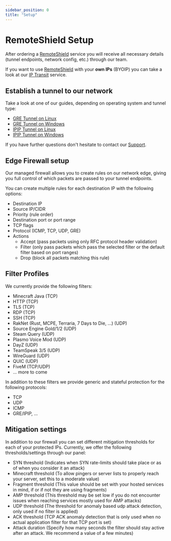 ```yaml
---
sidebar_position: 0
title: "Setup"
---
```


# RemoteShield Setup

After ordering a [RemoteShield](https://neoprotect.net/remoteshield) service you will receive all
necessary details (tunnel endpoints, network config, etc.) through our team.

If you want to use [RemoteShield](https://neoprotect.net/remoteshield) with your **own IPs** (BYOIP) you
can take a look at our [IP Transit](/category/ip-transit) service.

## Establish a tunnel to our network

Take a look at one of our guides, depending on operating system and tunnel type:

- [GRE Tunnel on Linux](gre_linux.md)
- [GRE Tunnel on Windows](gre_windows.md)
- [IPIP Tunnel on Linux](ipip_linux.md)
- [IPIP Tunnel on Windows](ipip_windows.md)

If you have further questions don't hesitate to contact our [Support](../support.md).

## Edge Firewall setup

Our managed firewall allows you to create rules on our network edge, giving you full control of which
packets are passed to your tunnel endpoints.

You can create multiple rules for each destination IP with the following options:
- Destination IP
- Source IP/CIDR
- Priority (rule order)
- Destination port or port range
- TCP flags
- Protocol (ICMP, TCP, UDP, GRE)
- Actions
  - Accept (pass packets using only RFC protocol header validation)
  - Filter (only pass packets which pass the selected filter or the default filter based on port ranges)
  - Drop (block all packets matching this rule)

## Filter Profiles
We currently provide the following filters:
- Minecraft Java (TCP)
- HTTP (TCP)
- TLS (TCP)
- RDP (TCP)
- SSH (TCP)
- RakNet (Rust, MCPE, Terraria, 7 Days to Die, ...) (UDP)
- Source Engine Gold/1/2 (UDP)
- Steam Query (UDP)
- Plasmo Voice Mod (UDP)
- DayZ (UDP)
- TeamSpeak 3/5 (UDP)
- WireGuard (UDP)
- QUIC (UDP)
- FiveM (TCP/UDP)
- ... more to come

In addition to these filters we provide generic and stateful protection for the following protocols:
- TCP
- UDP
- ICMP
- GRE/IPIP, ...

## Mitigation settings

In addition to our firewall you can set different mitigation thresholds for each of your
protected IPs.
Currently, we offer the following thresholds/settings through our panel:

- SYN threshold (Indicates when SYN rate-limits should take place or as of when you consider it an attack)
- Minecraft threshold (To allow pingers or server lists to properly reach your server, set this to a moderate value)
- Fragment threshold (This value should be set with your hosted services in mind, if or if not they are using fragments)
- AMP threshold (This threshold may be set low if you do not encounter issues when reaching services mostly used for AMP attacks)
- UDP threshold (The threshold for anomaly based udp attack detection, only used if no filter is applied)
- ACK threshold (TCP ACK anomaly detection that is only used when no actual application filter for that TCP port is set)
- Attack duration (Specify how many seconds the filter should stay active after an attack. We recommend a value of a few minutes)